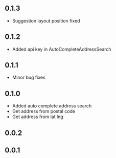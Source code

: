 ## 0.1.3
* Suggestion layout position fixed
## 0.1.2
* Added api key in AutoCompleteAddressSearch
## 0.1.1
* Minor bug fixes
## 0.1.0
* Added auto complete address search
* Get address from postal code
* Get address from lat lng
## 0.0.2
## 0.0.1

